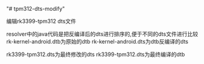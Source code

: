 "# tpm312-dts-modify" 

编辑rk3399-tpm312 dts文件

resolver中的java代码是把反编译后的dts进行排序的,便于不同的dts文件进行比较
rk-kernel-android.dtb为原始的dtb
rk-kernel-android.dts为dtb反编译的dts

rk3399-tpm312.dts为最终修改的dts
rk3399-tpm312.dts为最终编译的dtb
